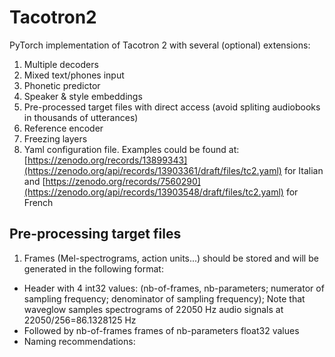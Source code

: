 # Tacotron2
PyTorch implementation of Tacotron 2 with several (optional) extensions:
1. Multiple decoders
2. Mixed text/phones input
3. Phonetic predictor
4. Speaker & style embeddings
5. Pre-processed target files with direct access (avoid spliting audiobooks in thousands of utterances)
6. Reference encoder
7. Freezing layers
8. Yaml configuration file. Examples could be found at: 
[https://zenodo.org/records/13899343](https://zenodo.org/api/records/13903361/draft/files/tc2.yaml) for Italian and [https://zenodo.org/records/7560290](https://zenodo.org/api/records/13903548/draft/files/tc2.yaml) for French
  
## Pre-processing target files
1. Frames (Mel-spectrograms, action units...) should be stored and will be generated in the following format:
  - Header with 4 int32 values: (nb-of-frames, nb-parameters; numerator of sampling frequency; denominator of sampling frequency); Note that waveglow samples spectrograms of 22050 Hz audio signals at 22050/256=86.1328125 Hz
  - Followed by nb-of-frames frames of nb-parameters float32 values
  - Naming recommendations: <author>_<book>_<reader>_<style>_<volume>_<chapter>.<parameter_name>
  - Note that <reader>, <style> and <parameter_name> are used in the Yaml configuration file to automatically select the appropriate items in the lists of keys 'speakers', 'styles' and 'ext_data'
2. A .csv file describing utterances. Each line contains fields separated by "|"
  - They should contain at least 4 fields: <target_file>|<start ms>|<end ms>|<text or input phones separated by spaces in {}
  -An additional field may specify aligned output phones separated by spaces
  - The key 'lgs_sil_add' in the Yaml configuration file specifies how many seconds of ambient silence (typically 0.1s) are added before <start ms> and <end ms>. Input text entries should "explain" these silences: we recommend to begin and end utterances produced in isolation with the end-of-chapter symbol "§", otherwise to start the current utterance with the final punctuation of the previous utterance.
  - Examples could be found at: 
[https://zenodo.org/records/7560290](https://zenodo.org/records/7560290/files/AD_train.csv) for French and 
[https://zenodo.org/records/13899343](https://zenodo.org/records/13899343/files/IT.csv) for Italian

3. Language-specific lists of text characters, input phones & output phones are specified in def_symbols.py respectively by _specific_characters, valid_symbols & valid_alignments
  - Language is selected in the Yaml configuration file via the key 'language'

## Training
1. python3 do_train.py --output_directory <...> -c tacotron2_* --config tc2.yaml --hparams "{factor_pho: 1.00, nb_epochs: 10, learning_rate: 0.0002, batch_size: 40, nm_csv_train: '<...>.csv', lgs_max: 10}"
2. Pre-trained models can be found at [https://zenodo.org/records/13899343](https://zenodo.org/api/records/13903361/draft/files/tacotron2_IT+PHO) for Italian and [https://zenodo.org/records/7560290](https://zenodo.org/api/records/13903548/draft/files/tacotron2_ALL) for French

## Batch inference/synthesis
1. python3 do_syn.py --output_directory <...> --vocoder=waveglow_NEB.pt --tacotron tacotron2_FR -e '' --config tc2.yaml --hparams "{nm_csv_test: '<...>.csv'}"
  - The list of supported neural vocoders are listed in the key 'vocoder' in the Yaml configuration file: for now, 'waveglow' and 'hifigan' are supported

## On-line Inference/synthesis
1. python3 do_tts.py --silent --no_auto_numbering --play_wav --speaker <spk>  %% On-line TTS with config tc2.yaml, play, speaker <spk> and WAVEGLOW vocoder by default
Your input>> ...
  - to use HIFIGAN: -v hifigan/generator_universal.pth.tar

## Related repos
[WaveGlow](https://github.com/NVIDIA/WaveGlow) Faster than real time Flow-based Generative Network for Speech Synthesis

[HiFi_GAN](https://github.com/jik876/hifi-gan) GAN-based model capable of generating high fidelity speech efficiently
